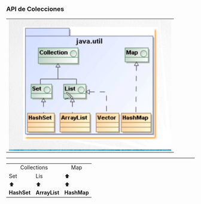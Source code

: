 ### API de Colecciones

<table align="center" >
  <tr>
    <td align="center" style="padding=0;width=50%;">
      <img align="center" style="padding=0;" src="../images/APIcollection.png" />
    </td>
  </tr>
</table>

---

<table align="center">
  <tr>
    <td colspan="2" align="center">Collections</td>
    <td colspan="2" align="center">Map</td>
  </tr>

  <tr>
    <td>Set</td>
    <td>Lis</td>
    <td>⬆️</td>
  </tr>

  <tr>
    <td>⬆️</td>
    <td>⬆️</td>
    <td>⬆️</td>
  </tr>

  <tr>
    <td><strong>HashSet</strong></td>
    <td><strong>ArrayList</strong></td>
    <td><strong>HashMap</strong></td>
  </tr>
</table>


